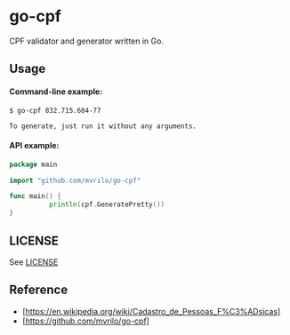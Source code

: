 # go-cpf

CPF validator and generator written in Go.

## Usage

#### Command-line example:
    $ go-cpf 832.715.604-77

    To generate, just run it without any arguments.

#### API example:
```go
package main

import "github.com/mvrilo/go-cpf"

func main() {
          println(cpf.GeneratePretty())
}
```

## LICENSE

See [LICENSE](https://github.com/mvrilo/go-cpf/blob/master/LICENSE)

## Reference

* [https://en.wikipedia.org/wiki/Cadastro_de_Pessoas_F%C3%ADsicas]
* [https://github.com/mvrilo/go-cpf]
